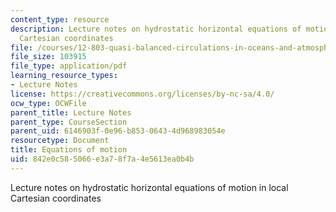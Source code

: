 ```yaml
---
content_type: resource
description: Lecture notes on hydrostatic horizontal equations of motion in local
  Cartesian coordinates
file: /courses/12-803-quasi-balanced-circulations-in-oceans-and-atmospheres-fall-2009/842e0c585066e3a78f7a4e5613ea0b4b_MIT12_803F09_lec03.pdf
file_size: 103915
file_type: application/pdf
learning_resource_types:
- Lecture Notes
license: https://creativecommons.org/licenses/by-nc-sa/4.0/
ocw_type: OCWFile
parent_title: Lecture Notes
parent_type: CourseSection
parent_uid: 6146903f-0e96-b853-0643-4d968983054e
resourcetype: Document
title: Equations of motion
uid: 842e0c58-5066-e3a7-8f7a-4e5613ea0b4b
---
```

Lecture notes on hydrostatic horizontal equations of motion in local Cartesian coordinates